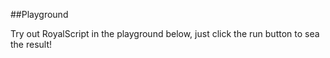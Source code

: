 ##Playground

Try out RoyalScript in the playground below, just click the run button to sea the result!
